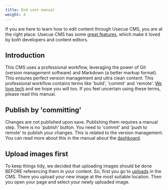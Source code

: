 ```yaml
---
title: End user manual
weight: 4
---
```


If you are here to learn how to edit content through Usecue CMS, you are at the right place. Usecue CMS has some [great features](/docs/features/), which make it loved by both developers and content editors.

## Introduction
This CMS uses a professional workflow, leveraging the power of Git (version management software) and Markdown (a better markup format). This ensures perfect version management and ultra clean content. This professional workflow contains terms like 'build', 'commit' and 'remote'. [We love tech](/docs/features) and we hope you will too. If you feel uncertain using these terms, please read this manual.

## Publish by 'committing'

Changes are not published upon save. Publishing them requires a manual step. There is no 'publish' button. You need to 'commit' and 'push to remote' to publish your changes. This is related to the version management. You can read more about this in the manual about the [dashboard](/docs/user-manual/dashboard).

## Upload images first

To keep things tidy, we decided that uploading images should be done BEFORE referencing them in your content. So, first you go to [uploads](/docs/user-manual/uploads) in the CMS. There you upload your new image at the most suitable location. Then you open your page and select your newly uploaded image.